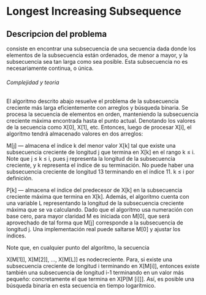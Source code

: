 # Longest Increasing Subsequence

## Descripcion del problema
  
consiste en encontrar una subsecuencia de una secuencia dada donde los elementos de la subsecuencia están ordenados, de menor a mayor, y la subsecuencia sea tan larga como sea posible. Esta subsecuencia no es necesariamente continua, o única.

###### Complejidad y teoria

El algoritmo descrito abajo resuelve el problema de la subsecuencia creciente más larga eficientemente con arreglos y búsqueda binaria. Se procesa la secuencia de elementos en orden, manteniendo la subsecuencia creciente máxima encontrada hasta el punto actual. Denotando los valores de la secuencia como X[0], X[1], etc. Entonces, luego de procesar X[i], el algoritmo tendrá almacenado valores en dos arreglos:

M[j] — almacena el índice k del menor valor X[k] tal que existe una
subsecuencia creciente de longitud j que termina en X[k] en el rango k ≤ i. Note que j ≤ k ≤ i, pues j representa la longitud de la subsecuencia creciente, y k representa el índice de su terminación. No puede haber una subsecuencia creciente de longitud 13 terminando en el índice 11. k ≤ i por definición.

P[k] — almacena el índice del predecesor de X[k] en la subsecuencia creciente
máxima que termina en X[k]. Además, el algoritmo cuenta con una variable L representando la longitud de la subsecuencia creciente máxima que se va calculando. Dado que el algoritmo usa numeración con base cero, para mayor claridad M es iniciada con M[0], que será aprovechado de tal forma que M[j] corresponde a la subsecuencia de longitud j. Una implementación real puede saltarse M[0] y ajustar los índices.

Note que, en cualquier punto del algoritmo, la secuencia

X[M[1]], X[M[2]], ..., X[M[L]]
es nodecreciente. Para, si existe una subsecuencia creciente de longitud i terminando en X[M[i]], entonces existe también una subsecuencia de longitud i-1 terminando en un valor más pequeño: concretamente el que termina en X[P[M [i]]]. Así, es posible una búsqueda binaria en esta secuencia en tiempo logarítmico.
